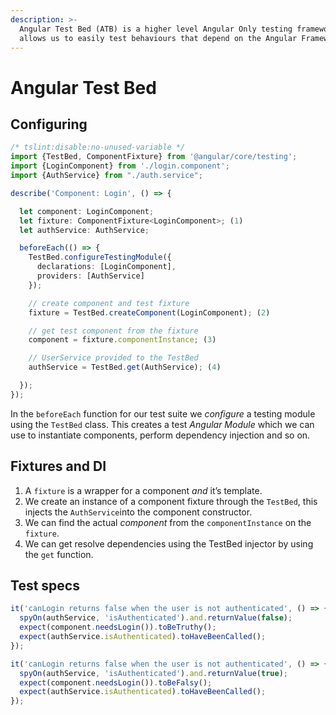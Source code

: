 ```yaml
---
description: >-
  Angular Test Bed (ATB) is a higher level Angular Only testing framework that
  allows us to easily test behaviours that depend on the Angular Framework.
---
```


# Angular Test Bed

## &#x20;Configuring

```typescript
/* tslint:disable:no-unused-variable */
import {TestBed, ComponentFixture} from '@angular/core/testing';
import {LoginComponent} from './login.component';
import {AuthService} from "./auth.service";

describe('Component: Login', () => {

  let component: LoginComponent;
  let fixture: ComponentFixture<LoginComponent>; (1)
  let authService: AuthService;

  beforeEach(() => {
    TestBed.configureTestingModule({
      declarations: [LoginComponent],
      providers: [AuthService]
    });

    // create component and test fixture
    fixture = TestBed.createComponent(LoginComponent); (2)

    // get test component from the fixture
    component = fixture.componentInstance; (3)

    // UserService provided to the TestBed
    authService = TestBed.get(AuthService); (4)

  });
});
```

In the `beforeEach` function for our test suite we _configure_ a testing module using the `TestBed` class. This creates a test _Angular Module_ which we can use to instantiate components, perform dependency injection and so on.

## Fixtures and DI

1. &#x20;A `fixture` is a wrapper for a component _and_ it’s template.
2. &#x20;We create an instance of a component fixture through the `TestBed`, this injects the `AuthService`into the component constructor.
3. &#x20;We can find the actual _component_ from the `componentInstance` on the `fixture`.
4. &#x20;We can get resolve dependencies using the TestBed injector by using the `get` function.

## Test specs

```typescript
it('canLogin returns false when the user is not authenticated', () => {
  spyOn(authService, 'isAuthenticated').and.returnValue(false);
  expect(component.needsLogin()).toBeTruthy();
  expect(authService.isAuthenticated).toHaveBeenCalled();
});

it('canLogin returns false when the user is not authenticated', () => {
  spyOn(authService, 'isAuthenticated').and.returnValue(true);
  expect(component.needsLogin()).toBeFalsy();
  expect(authService.isAuthenticated).toHaveBeenCalled();
});
```
